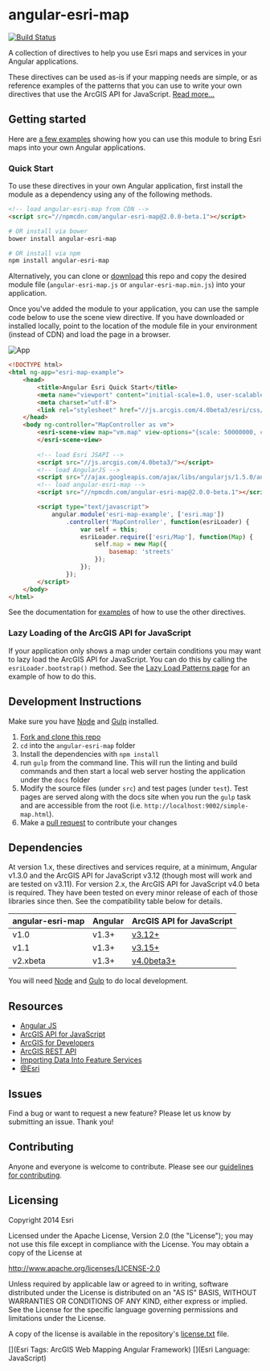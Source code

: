 angular-esri-map
================

[![Build Status](https://travis-ci.org/Esri/angular-esri-map.svg?branch=master)](https://travis-ci.org/Esri/angular-esri-map)

A collection of directives to help you use Esri maps and services in your Angular applications.

These directives can be used as-is if your mapping needs are simple, or as reference examples of the patterns that you can use to write your own directives that use the ArcGIS API for JavaScript. [Read more...](http://esri.github.io/angular-esri-map/#/about)

## Getting started
Here are [a few examples](http://esri.github.io/angular-esri-map/) showing how you can use this module to bring Esri maps into your own Angular applications.

### Quick Start

To use these directives in your own Angular application, first install the module as a dependency using any of the following methods.
```html
<!-- load angular-esri-map from CDN -->
<script src="//npmcdn.com/angular-esri-map@2.0.0-beta.1"></script>
```
```bash
# OR install via bower
bower install angular-esri-map

# OR install via npm
npm install angular-esri-map
```
Alternatively, you can clone or [download](https://github.com/Esri/angular-esri-map/releases) this repo and copy the desired module file (`angular-esri-map.js` or `angular-esri-map.min.js`) into your application.

Once you've added the module to your application, you can use the sample code below to use the scene view directive.  If you have downloaded or installed locally, point to the location of the module file in your environment (instead of CDN) and load the page in a browser.

![App](https://raw.github.com/Esri/angular-esri-map/master/angular-esri-map.png)

```html
<!DOCTYPE html>
<html ng-app="esri-map-example">
    <head>
        <title>Angular Esri Quick Start</title>
        <meta name="viewport" content="initial-scale=1.0, user-scalable=no">
        <meta charset="utf-8">
        <link rel="stylesheet" href="//js.arcgis.com/4.0beta3/esri/css/main.css">
    </head>
    <body ng-controller="MapController as vm">
        <esri-scene-view map="vm.map" view-options="{scale: 50000000, center: [-101.17, 21.78]}">
        </esri-scene-view>
        
        <!-- load Esri JSAPI -->
        <script src="//js.arcgis.com/4.0beta3/"></script>
        <!-- load AngularJS -->
        <script src="//ajax.googleapis.com/ajax/libs/angularjs/1.5.0/angular.js"></script>
        <!-- load angular-esri-map -->
        <script src="//npmcdn.com/angular-esri-map@2.0.0-beta.1"></script>

        <script type="text/javascript">
            angular.module('esri-map-example', ['esri.map'])
                .controller('MapController', function(esriLoader) {
                    var self = this;
                    esriLoader.require(['esri/Map'], function(Map) {
                        self.map = new Map({
                            basemap: 'streets'
                        });
                    });
                });
        </script>
    </body>
</html>
```

See the documentation for [examples](http://esri.github.io/angular-esri-map/#examples) of how to use the other directives.

### Lazy Loading of the ArcGIS API for JavaScript

If your application only shows a map under certain conditions you may want to lazy load the ArcGIS API for JavaScript. You can do this by calling the `esriLoader.bootstrap()` method. See the [Lazy Load Patterns page](http://esri.github.io/angular-esri-map/#/patterns/lazy-load) for an example of how to do this.

## Development Instructions

Make sure you have [Node](http://nodejs.org/) and  [Gulp](https://github.com/gulpjs/gulp/blob/master/docs/getting-started.md#getting-started) installed.

1. [Fork and clone this repo](https://help.github.com/articles/fork-a-repo)
2. `cd` into the `angular-esri-map` folder
3. Install the dependencies with `npm install`
4. run `gulp` from the command line. This will run the linting and build commands and then start a local web server hosting the application under the `docs` folder
5. Modify the source files (under `src`) and test pages (under `test`). Test pages are served along with the docs site when you run the `gulp` task and are accessible from the root (i.e. `http://localhost:9002/simple-map.html`).
6. Make a [pull request](https://help.github.com/articles/creating-a-pull-request) to contribute your changes

## Dependencies

At version 1.x, these directives and services require, at a minimum, Angular v1.3.0 and the ArcGIS API for JavaScript v3.12 (though most will work and are tested on v3.11). For version 2.x, the ArcGIS API for JavaScript v4.0 beta is required. They have been tested on every minor release of each of those libraries since then. See the compatibility table below for details.

angular-esri-map | Angular | ArcGIS API for JavaScript
--- | --- | ---
v1.0 | v1.3+ | [v3.12+](https://developers.arcgis.com/javascript/)
v1.1 | v1.3+ | [v3.15+](https://developers.arcgis.com/javascript/)
v2.xbeta | v1.3+ | [v4.0beta3+](https://developers.arcgis.com/javascript/beta/)

You will need [Node](http://nodejs.org/) and [Gulp](https://github.com/gulpjs/gulp/blob/master/docs/getting-started.md#getting-started) to do local development.

## Resources

* [Angular JS](https://angularjs.org/)
* [ArcGIS API for JavaScript](//js.arcgis.com)
* [ArcGIS for Developers](http://developers.arcgis.com)
* [ArcGIS REST API](http://resources.arcgis.com/en/help/arcgis-rest-api/)
* [Importing Data Into Feature Services](https://developers.arcgis.com/tools/csv-to-feature-service/)
* [@Esri](http://twitter.com/esri)

## Issues

Find a bug or want to request a new feature?  Please let us know by submitting an issue.  Thank you!

## Contributing

Anyone and everyone is welcome to contribute. Please see our [guidelines for contributing](https://github.com/Esri/angular-esri-map/blob/master/CONTRIBUTING.md).

## Licensing
Copyright 2014 Esri

Licensed under the Apache License, Version 2.0 (the "License");
you may not use this file except in compliance with the License.
You may obtain a copy of the License at

   http://www.apache.org/licenses/LICENSE-2.0

Unless required by applicable law or agreed to in writing, software
distributed under the License is distributed on an "AS IS" BASIS,
WITHOUT WARRANTIES OR CONDITIONS OF ANY KIND, either express or implied.
See the License for the specific language governing permissions and
limitations under the License.

A copy of the license is available in the repository's [license.txt](https://raw.github.com/Esri/angular-esri-map/master/LICENSE) file.

[](Esri Tags: ArcGIS Web Mapping Angular Framework)
[](Esri Language: JavaScript)
